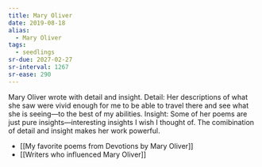 ```yaml
---
title: Mary Oliver
date: 2019-08-18
alias:
  - Mary Oliver
tags:
  - seedlings
sr-due: 2027-02-27
sr-interval: 1267
sr-ease: 290
---
```

Mary Oliver wrote with detail and insight. Detail: Her descriptions of what she saw were vivid enough for me to be able to travel there and see what she is seeing—to the best of my abilities. Insight: Some of her poems are just pure insights—interesting insights I wish I thought of. The comibination of detail and insight makes her work powerful.

- [[My favorite poems from Devotions by Mary Oliver]]
- [[Writers who influenced Mary Oliver]]